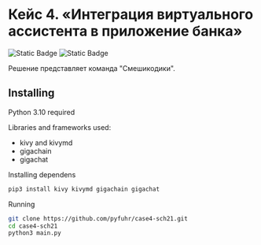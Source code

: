 # Кейс 4. «Интеграция виртуального ассистента в приложение банка»
![Static Badge](https://img.shields.io/badge/kivy%20python-red?label=2.0.1dev)
![Static Badge](https://img.shields.io/badge/gigachat%20gigachain-green?label=2.0.1dev)


Решение представляет команда "Смешикодики".

## Installing
Python 3.10 required

Libraries and frameworks used:
- kivy and kivymd
- gigachain
- gigachat

Installing dependens
```bash
pip3 install kivy kivymd gigachain gigachat
```
Running
```bash
git clone https://github.com/pyfuhr/case4-sch21.git
cd case4-sch21
python3 main.py
```